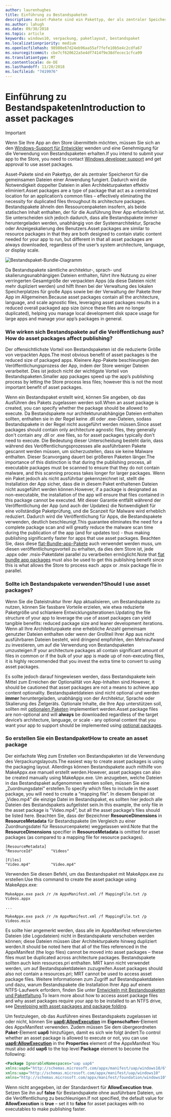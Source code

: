 ```yaml
---
author: laurenhughes
title: Einführung zu Bestandspaketen
description: Asset-Pakete sind ein Pakettyp, der als zentraler Speicherort für die gemeinsamen Dateien einer Anwendung fungiert. Dadurch wird die Notwendigkeit doppelter Dateien in allen Architekturpaketen effektiv eliminiert.
ms.author: lahugh
ms.date: 09/30/2018
ms.topic: article
keywords: windows10, verpackung, paketlayout, bestandspaket
ms.localizationpriority: medium
ms.openlocfilehash: 98980e67d24eb96aa55af7fefe10b5e4c2cdfa67
ms.sourcegitcommit: cbe7cf620622a5e4df7414f9e38dfecec1cfca99
ms.translationtype: MT
ms.contentlocale: de-DE
ms.lasthandoff: 11/20/2018
ms.locfileid: "7419976"
---
```

# <a name="introduction-to-asset-packages"></a><span data-ttu-id="3dc98-104">Einführung zu Bestandspaketen</span><span class="sxs-lookup"><span data-stu-id="3dc98-104">Introduction to asset packages</span></span>

> [!IMPORTANT]
> <span data-ttu-id="3dc98-105">Wenn Sie Ihre App an den Store übermitteln möchten, müssen Sie sich an den [Windows-Support für Entwickler](https://developer.microsoft.com/windows/support) wenden und eine Genehmigung für die Verwendung von Bestandspaketen erhalten.</span><span class="sxs-lookup"><span data-stu-id="3dc98-105">If you intend to submit your app to the Store, you need to contact [Windows developer support](https://developer.microsoft.com/windows/support) and get approval to use asset packages.</span></span>

<span data-ttu-id="3dc98-106">Asset-Pakete sind ein Pakettyp, der als zentraler Speicherort für die gemeinsamen Dateien einer Anwendung fungiert. Dadurch wird die Notwendigkeit doppelter Dateien in allen Architekturpaketen effektiv eliminiert.</span><span class="sxs-lookup"><span data-stu-id="3dc98-106">Asset packages are a type of package that act as a centralized location for an application’s common files – effectively eliminating the necessity for duplicated files throughout its architecture packages.</span></span> <span data-ttu-id="3dc98-107">Bestandspakete ähneln den Ressourcenpaketen insofern, als beide statischen Inhalt enthalten, der für die Ausführung Ihrer App erforderlich ist. Sie unterscheiden sich jedoch dadurch, dass alle Bestandspakete immer heruntergeladen werden, unabhängig von der Systemarchitektur, Sprache oder Anzeigeskalierung des Benutzers.</span><span class="sxs-lookup"><span data-stu-id="3dc98-107">Asset packages are similar to resource packages in that they are both designed to contain static content needed for your app to run, but different in that all asset packages are always downloaded, regardless of the user’s system architecture, language, or display scale.</span></span>

![Bestandspaket-Bundle-Diagramm](images/primary-bundle.png)

<span data-ttu-id="3dc98-109">Da Bestandspakete sämtliche architektur-, sprach- und skalierungsunabhängigen Dateien enthalten, führt ihre Nutzung zu einer verringerten Gesamtgröße der verpackten Apps (da diese Dateien nicht mehr dupliziert werden) und hilft Ihnen bei der Verwaltung des lokalen Speicherplatzes für große Apps sowie bei der Verwaltung der Pakete Ihrer App im Allgemeinen.</span><span class="sxs-lookup"><span data-stu-id="3dc98-109">Because asset packages contain all the architecture, language, and scale agnostic files, leveraging asset packages results in a reduced overall packaged app size (since these files are no longer duplicated), helping you manage local development disk space usage for large apps and manage your app’s packages in general.</span></span> 

### <a name="how-do-asset-packages-affect-publishing"></a><span data-ttu-id="3dc98-110">Wie wirken sich Bestandspakete auf die Veröffentlichung aus?</span><span class="sxs-lookup"><span data-stu-id="3dc98-110">How do asset packages affect publishing?</span></span>
<span data-ttu-id="3dc98-111">Der offensichtlichste Vorteil von Bestandspaketen ist die reduzierte Größe von verpackten Apps.</span><span class="sxs-lookup"><span data-stu-id="3dc98-111">The most obvious benefit of asset packages is the reduced size of packaged apps.</span></span> <span data-ttu-id="3dc98-112">Kleinere App-Pakete beschleunigen den Veröffentlichungsprozess der App, indem der Store weniger Dateien verarbeitet. Dies ist jedoch nicht der wichtigste Vorteil von Bestandspaketen.</span><span class="sxs-lookup"><span data-stu-id="3dc98-112">Smaller app packages speed up the app’s publishing process by letting the Store process less files; however this is not the most important benefit of asset packages.</span></span>

<span data-ttu-id="3dc98-113">Wenn ein Bestandspaket erstellt wird, können Sie angeben, ob das Ausführen des Pakets zugelassen werden soll.</span><span class="sxs-lookup"><span data-stu-id="3dc98-113">When an asset package is created, you can specify whether the package should be allowed to execute.</span></span> <span data-ttu-id="3dc98-114">Da Bestandspakete nur architekturunabhängige Dateien enthalten sollten, enthalten sie in der Regel keine .dll oder .exe-Dateien, sodass Bestandspakete in der Regel nicht ausgeführt werden müssen.</span><span class="sxs-lookup"><span data-stu-id="3dc98-114">Since asset packages should contain only architecture agnostic files, they generally don't contain any .dll or .exe files, so for asset packages typically don't need to execute.</span></span> <span data-ttu-id="3dc98-115">Die Bedeutung dieser Unterscheidung besteht darin, dass während des Veröffentlichungsprozesses alle ausführbaren Pakete gescannt werden müssen, um sicherzustellen, dass sie keine Malware enthalten. Dieser Scanvorgang dauert bei größeren Paketen länger.</span><span class="sxs-lookup"><span data-stu-id="3dc98-115">The importance of this distinction is that during the publishing process, all executable packages must be scanned to ensure that they do not contain malware, and this scanning process takes longer for larger packages.</span></span> <span data-ttu-id="3dc98-116">Wenn ein Paket jedoch als nicht ausführbar gekennzeichnet ist, stellt die Installation der App sicher, dass die in diesem Paket enthaltenen Dateien nicht ausgeführt werden können.</span><span class="sxs-lookup"><span data-stu-id="3dc98-116">However, if a package is designated as non-executable, the installation of the app will ensure that files contained in this package cannot be executed.</span></span> <span data-ttu-id="3dc98-117">Mit dieser Garantie entfällt während der Veröffentlichung der App (und auch der Updates) die Notwendigkeit für eine vollständige Paketprüfung, und die Scanzeit für Malware wird erheblich reduziert. Dadurch wird die Veröffentlichung für Apps, die Bestandspakete verwenden, deutlich beschleunigt.</span><span class="sxs-lookup"><span data-stu-id="3dc98-117">This guarantee eliminates the need for a complete package scan and will greatly reduce the malware scan time during the publication of the app (and for updates too) - thus making publishing significantly faster for apps that use asset packages.</span></span> <span data-ttu-id="3dc98-118">Beachten Sie, dass diese [flat-Bundle-app-Pakete](flat-bundles.md) auch verwendet werden muss, um diesen veröffentlichungsvorteil zu erhalten, da dies dem Store ist, jede .appx oder .msix-Paketdatei parallel zu verarbeiten ermöglicht.</span><span class="sxs-lookup"><span data-stu-id="3dc98-118">Note that [flat bundle app packages](flat-bundles.md) must also be used to get this publishing benefit since this is what allows the Store to process each .appx or .msix package file in parallel.</span></span> 


### <a name="should-i-use-asset-packages"></a><span data-ttu-id="3dc98-119">Sollte ich Bestandspakete verwenden?</span><span class="sxs-lookup"><span data-stu-id="3dc98-119">Should I use asset packages?</span></span>
<span data-ttu-id="3dc98-120">Wenn Sie die Dateistruktur Ihrer App aktualisieren, um Bestandspakete zu nutzen, können Sie fassbare Vorteile erzielen, wie etwa reduzierte Paketgröße und schlankere Entwicklungsiterationen.</span><span class="sxs-lookup"><span data-stu-id="3dc98-120">Updating the file structure of your app to leverage the use of asset packages can yield tangible benefits: reduced package size and leaner development iterations.</span></span> <span data-ttu-id="3dc98-121">Wenn all Ihre Architekturpakete eine erhebliche Anzahl gemeinsam genutzter Dateien enthalten oder wenn der Großteil Ihrer App aus nicht ausführbaren Dateien besteht, wird dringend empfohlen, den Mehraufwand zu investieren, um auf die Verwendung von Bestandspaketen umzusteigen.</span><span class="sxs-lookup"><span data-stu-id="3dc98-121">If your architecture packages all contain significant amount of files in common or if the bulk of your app is made up of non-executing files, it is highly recommended that you invest the extra time to convert to using asset packages.</span></span>

<span data-ttu-id="3dc98-122">Es sollte jedoch darauf hingewiesen werden, dass Bestandspakete kein Mittel zum Erreichen der Optionalität von App-Inhalten sind.</span><span class="sxs-lookup"><span data-stu-id="3dc98-122">However, it should be cautioned that asset packages are not a means to achieve app content optionality.</span></span> <span data-ttu-id="3dc98-123">Bestandspaketdateien sind nicht optional und werden **immer** heruntergeladen, unabhängig von der Architektur, Sprache oder Skalierung des Zielgeräts. Optionale Inhalte, die Ihre App unterstützen soll, sollten mit [optionalen Paketen](optional-packages.md) implementiert werden.</span><span class="sxs-lookup"><span data-stu-id="3dc98-123">Asset package files are non-optional and will **always** be downloaded regardless of the target device’s architecture, language, or scale - any optional content that you want your app to support should be implemented using [optional packages](optional-packages.md).</span></span> 


### <a name="how-to-create-an-asset-package"></a><span data-ttu-id="3dc98-124">So erstellen Sie ein Bestandpaket</span><span class="sxs-lookup"><span data-stu-id="3dc98-124">How to create an asset package</span></span>
<span data-ttu-id="3dc98-125">Der einfachste Weg zum Erstellen von Bestandspaketen ist die Verwendung des Verpackungslayouts.</span><span class="sxs-lookup"><span data-stu-id="3dc98-125">The easiest way to create asset packages is using the packaging layout.</span></span> <span data-ttu-id="3dc98-126">Allerdings können Bestandspakete auch mithilfe von MakeAppx.exe manuell erstellt werden.</span><span class="sxs-lookup"><span data-stu-id="3dc98-126">However, asset packages can also be created manually using MakeAppx.exe.</span></span> <span data-ttu-id="3dc98-127">Um anzugeben, welche Dateien in das Bestandspaket aufgenommen werden sollen, müssen Sie eine „Zuordnungsdatei” erstellen.</span><span class="sxs-lookup"><span data-stu-id="3dc98-127">To specify which files to include in the asset package, you will need to create a “mapping file”.</span></span> <span data-ttu-id="3dc98-128">In diesem Beispiel ist „Video.mp4” die einzige Datei im Bestandspaket, es sollten hier jedoch alle Dateien des Bestandspakets aufgelistet sein.</span><span class="sxs-lookup"><span data-stu-id="3dc98-128">In this example, the only file in the asset package is "Video.mp4”, but all the asset package’s files should be listed here.</span></span> <span data-ttu-id="3dc98-129">Beachten Sie, dass der Bezeichner **ResourceDimensions** in **ResourceMetadata** für Bestandspakete (im Vergleich zu einer Zuordnungsdatei für Ressourcenpakete) weggelassen wird.</span><span class="sxs-lookup"><span data-stu-id="3dc98-129">Note that the **ResourceDimensions** specifier in **ResourceMetadata** is omitted for asset packages (as compared to a mapping file for resource packages).</span></span>

```example 
[ResourceMetadata]
"ResourceId"        "Videos"

[Files]
"Video.mp4"         "Video.mp4"
```

<span data-ttu-id="3dc98-130">Verwenden Sie diesen Befehl, um das Bestandspaket mit MakeAppx.exe zu erstellen:</span><span class="sxs-lookup"><span data-stu-id="3dc98-130">Use this command to create the asset package using MakeAppx.exe:</span></span> 

```syntax 
MakeAppx.exe pack /r /m AppxManifest.xml /f MappingFile.txt /p Videos.appx

...

MakeAppx.exe pack /r /m AppxManifest.xml /f MappingFile.txt /p Videos.msix

```
<span data-ttu-id="3dc98-131">Es sollte hier angemerkt werden, dass alle im AppxManifest referenzierten Dateien (die Logodateien) nicht in Bestandspakete verschoben werden können; diese Dateien müssen über Architekturpakete hinweg dupliziert werden.</span><span class="sxs-lookup"><span data-stu-id="3dc98-131">It should be noted here that all of the files referenced in the AppxManifest (the logo files) cannot be moved into asset packages – these files must be duplicated across architecture packages.</span></span> <span data-ttu-id="3dc98-132">Bestandspakete sollten auch kein resources.pri enthalten. MRT kann nicht verwendet werden, um auf Bestandspaketdateien zuzugreifen.</span><span class="sxs-lookup"><span data-stu-id="3dc98-132">Asset packages should also not contain a resources.pri; MRT cannot be used to access asset package files.</span></span> <span data-ttu-id="3dc98-133">Weitere Informationen zum Zugriff auf Bestandspaketdateien und dazu, warum Bestandspakete die Installation Ihrer App auf einem NTFS-Laufwerk erfordern, finden Sie unter [Entwickeln mit Bestandspaketen und Paketfaltung](Package-Folding.md).</span><span class="sxs-lookup"><span data-stu-id="3dc98-133">To learn more about how to access asset package files and why asset packages require your app to be installed to an NTFS drive, see [Developing with asset packages and package folding](Package-Folding.md).</span></span>

<span data-ttu-id="3dc98-134">Um festzulegen, ob das Ausführen eines Bestandspakets zugelassen ist oder nicht, können Sie **[uap6:AllowExecution](https://docs.microsoft.com/uwp/schemas/appxpackage/uapmanifestschema/element-uap6-allowexecution)** im **Eigenschaften**-Element des AppxManifest verwenden. Zudem müssen Sie dem übergeordneten **Paket**-Element **uap6** hinzufügen, damit es sich wie folgt ändert:</span><span class="sxs-lookup"><span data-stu-id="3dc98-134">To control whether an asset package is allowed to execute or not, you can use **[uap6:AllowExecution](https://docs.microsoft.com/uwp/schemas/appxpackage/uapmanifestschema/element-uap6-allowexecution)** in the **Properties** element of the AppxManifest You must also add **uap6** to the top level **Package** element to become the following:</span></span> 

```XML
<Package IgnorableNamespaces="uap uap6" 
xmlns:uap6="http://schemas.microsoft.com/appx/manifest/uap/windows10/6" 
xmlns:uap="http://schemas.microsoft.com/appx/manifest/uap/windows10" 
xmlns="http://schemas.microsoft.com/appx/manifest/foundation/windows10">
```

 <span data-ttu-id="3dc98-135">Wenn nicht angegeben, ist der Standardwert für **AllowExecution** **true**. Setzen Sie ihn auf **false** für Bestandspakete ohne ausführbare Dateien, um die Veröffentlichung zu beschleunigen.</span><span class="sxs-lookup"><span data-stu-id="3dc98-135">If not specified, the default value for **AllowExecution** is **true** – set it to **false** for asset packages with no executables to make publishing faster.</span></span>  



